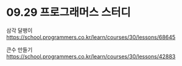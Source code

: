 # 09.29 프로그래머스 스터디

삼각 달팽이  
https://school.programmers.co.kr/learn/courses/30/lessons/68645

큰수 만들기  
https://school.programmers.co.kr/learn/courses/30/lessons/42883

